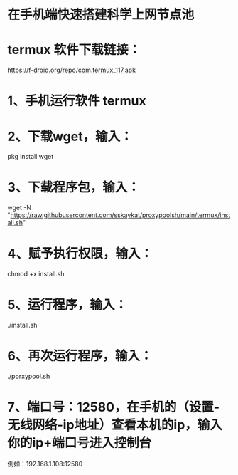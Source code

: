 # 在手机端快速搭建科学上网节点池
# termux 软件下载链接：
https://f-droid.org/repo/com.termux_117.apk
# 1、手机运行软件 termux
# 2、下载wget，输入：
pkg install wget
# 3、下载程序包，输入：
wget -N "https://raw.githubusercontent.com/sskaykat/proxypoolsh/main/termux/install.sh"
# 4、赋予执行权限，输入：
chmod +x install.sh
# 5、运行程序，输入：
./install.sh
# 6、再次运行程序，输入：
./porxypool.sh
# 7、端口号：12580，在手机的（设置-无线网络-ip地址）查看本机的ip，输入你的ip+端口号进入控制台
例如：192.168.1.108:12580
